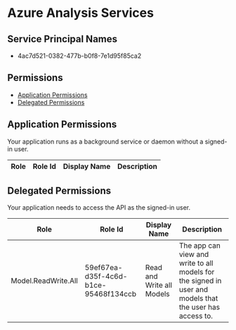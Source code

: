 # Azure Analysis Services
## Service Principal Names
- 4ac7d521-0382-477b-b0f8-7e1d95f85ca2

 ## Permissions
- [Application Permissions](#application-permissions)
- [Delegated Permissions](#delegated-permissions)

## Application Permissions
Your application runs as a background service or daemon without a signed-in user.

| Role | Role Id | Display Name | Description |
|---|---|---|---|

## Delegated Permissions
Your application needs to access the API as the signed-in user. 

| Role | Role Id | Display Name | Description |
|---|---|---|---|
| Model.ReadWrite.All | 59ef67ea-d35f-4c6d-b1ce-95468f134ccb | Read and Write all Models | The app can view and write to all models for the signed in user and models that the user has access to. |

